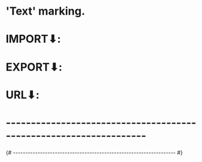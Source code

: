 # 'Text' marking.

# IMPORT⬇:
# EXPORT⬇:
# URL⬇:

# ------------------------------------------------------------------
{# ------------------------------------------------------------------ #}